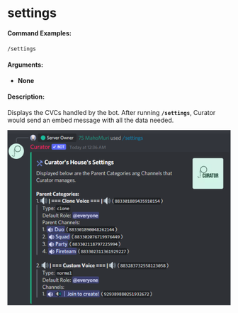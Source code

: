 # settings

#### Command Examples:

```fix
/settings
```

#### Arguments:

- **None**

#### Description:

Displays the CVCs handled by the bot. After running **`/settings`**, Curator would send an embed message with all the data needed.

![Settings](../../.gitbook/assets/references/settings/settings.png)
